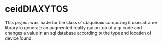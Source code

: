 # ceidDIAXYTOS 
This project was made for the class of ubiquitous computing it uses aframe library to generate an augmented reality gui on top of a qr code and changes a value in
an sql database according to the type and location of device found.
